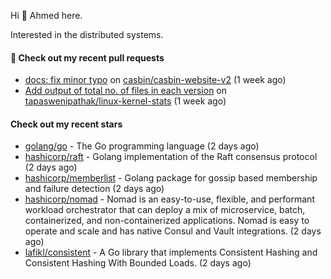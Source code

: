 Hi 👋 Ahmed here.

Interested in the distributed systems.

#### 🔨 Check out my recent pull requests

- [docs: fix minor typo](https://github.com/casbin/casbin-website-v2/pull/144) on [casbin/casbin-website-v2](https://github.com/casbin/casbin-website-v2) (1 week ago)
- [Add output of total no. of files in each version](https://github.com/tapaswenipathak/linux-kernel-stats/pull/121) on [tapaswenipathak/linux-kernel-stats](https://github.com/tapaswenipathak/linux-kernel-stats) (1 week ago)

#### Check out my recent stars

- [golang/go](https://github.com/golang/go) - The Go programming language (2 days ago)
- [hashicorp/raft](https://github.com/hashicorp/raft) - Golang implementation of the Raft consensus protocol (2 days ago)
- [hashicorp/memberlist](https://github.com/hashicorp/memberlist) - Golang package for gossip based membership and failure detection (2 days ago)
- [hashicorp/nomad](https://github.com/hashicorp/nomad) - Nomad is an easy-to-use, flexible, and performant workload orchestrator that can deploy a mix of microservice, batch, containerized, and non-containerized applications. Nomad is easy to operate and scale and has native Consul and Vault integrations. (2 days ago)
- [lafikl/consistent](https://github.com/lafikl/consistent) - A Go library that implements Consistent Hashing and Consistent Hashing With Bounded Loads. (2 days ago)

